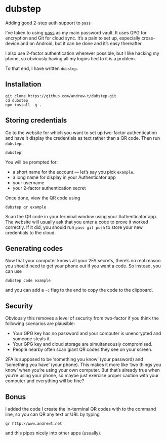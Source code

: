 # dubstep
Adding good 2-step auth support to `pass`

I’ve taken to using [pass](http://www.passwordstore.org) as my main password vault. It uses GPG for encryption and Git for cloud sync. It’s a pain to set up, especially cross-device and on Android, but it can be done and it’s easy thereafter.

I also use 2-factor authentication wherever possible, but I like hacking my phone, so obviously having all my logins tied to it is a problem.

To that end, I have written `dubstep`.

## Installation

    git clone https://github.com/andrew-t/dubstep.git
    cd dubstep
    npm install -g .

## Storing credentials

Go to the website for which you want to set up two-factor authentication and have it display the credentials as text rather than a QR code. Then run `dubstep`:

    dubstep

You will be prompted for:
* a short name for the account — let’s say you pick `example`.
* a long name for display in your Authenticator app
* your username
* your 2-factor authentication secret

Once done, view the QR code using

    dubstep qr example
    
Scan the QR code in your terminal window using your Authenticator app. The website will usually ask that you enter a code to prove it worked correctly. If it did, you should run `pass git push` to store your new credentials to the cloud.

## Generating codes

Now that your computer knows all your 2FA secrets, there’s no real reason you should need to get your phone out if you want a code. So instead, you can use

    dubstep code example

and you can add a `-c` flag to the end to copy the code to the clipboard.

## Security

Obviously this removes a level of security from two-factor if you think the following scenarios are plausible:
* Your GPG key has no password and your computer is unencrypted and someone steals it.
* Your GPG key and cloud storage are simultaneously compromised.
* People nearby often scan giant QR codes they see on your screen.

2FA is supposed to be ‘something you know’ (your password) and ‘something you have’ (your phone). This makes it more like ‘two things you know’ when you’re using your own computer. But that’s already true when you’re using your phone, so maybe just exercise proper caution with your computer and everything will be fine?

## Bonus

I added the code I create the in-terminal QR codes with to the command line, so you can QR any text or URL by typing

    qr http://www.andrewt.net

and this pipes nicely into other apps (usually).
